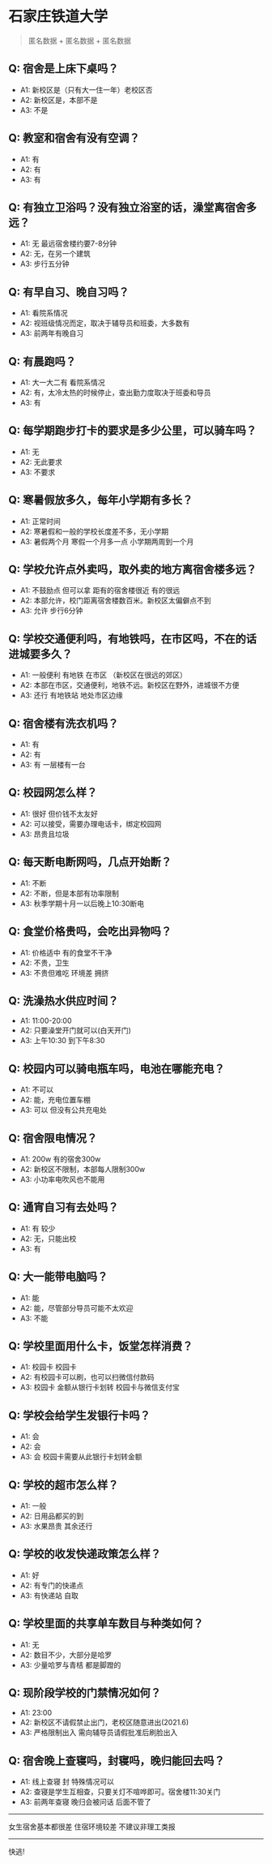 # 石家庄铁道大学
> 匿名数据 + 匿名数据 + 匿名数据
## Q: 宿舍是上床下桌吗？
- A1: 新校区是（只有大一住一年）老校区否
- A2: 新校区是，本部不是
- A3: 不是
## Q: 教室和宿舍有没有空调？
- A1: 有
- A2: 有
- A3: 有
## Q: 有独立卫浴吗？没有独立浴室的话，澡堂离宿舍多远？
- A1: 无 最远宿舍楼约要7-8分钟
- A2: 无，在另一个建筑
- A3: 步行五分钟
## Q: 有早自习、晚自习吗？
- A1: 看院系情况
- A2: 视班级情况而定，取决于辅导员和班委，大多数有
- A3: 前两年有晚自习
## Q: 有晨跑吗？
- A1: 大一大二有 看院系情况
- A2: 有，太冷太热的时候停止，查出勤力度取决于班委和导员
- A3: 有
## Q: 每学期跑步打卡的要求是多少公里，可以骑车吗？
- A1: 无
- A2: 无此要求
- A3: 不要求
## Q: 寒暑假放多久，每年小学期有多长？
- A1: 正常时间
- A2: 寒暑假和一般的学校长度差不多，无小学期
- A3: 暑假两个月 寒假一个月多一点  小学期两周到一个月
## Q: 学校允许点外卖吗，取外卖的地方离宿舍楼多远？
- A1: 不鼓励点 但可以拿 距有的宿舍楼很近 有的很远
- A2: 本部允许，校门距离宿舍楼数百米。新校区太偏僻点不到
- A3: 允许 步行6分钟
## Q: 学校交通便利吗，有地铁吗，在市区吗，不在的话进城要多久？
- A1: 一般便利 有地铁 在市区 （新校区在很远的郊区）
- A2: 本部在市区，交通便利，地铁不远。新校区在野外，进城很不方便
- A3: 还行 有地铁站  地处市区边缘
## Q: 宿舍楼有洗衣机吗？
- A1: 有
- A2: 有
- A3: 有 一层楼有一台
## Q: 校园网怎么样？
- A1: 很好 但价钱不太友好
- A2: 可以接受，需要办理电话卡，绑定校园网
- A3: 昂贵且垃圾
## Q: 每天断电断网吗，几点开始断？
- A1: 不断
- A2: 不断，但是本部有功率限制
- A3: 秋季学期十月一以后晚上10:30断电
## Q: 食堂价格贵吗，会吃出异物吗？
- A1: 价格适中 有的食堂不干净
- A2: 不贵，卫生
- A3: 不贵但难吃 环境差 拥挤
## Q: 洗澡热水供应时间？
- A1: 11:00-20:00
- A2: 只要澡堂开门就可以(白天开门)
- A3: 上午10:30 到下午8:30
## Q: 校园内可以骑电瓶车吗，电池在哪能充电？
- A1: 不可以
- A2: 能，充电位置车棚
- A3: 可以 但没有公共充电处
## Q: 宿舍限电情况？
- A1: 200w 有的宿舍300w
- A2: 新校区不限制，本部每人限制300w
- A3: 小功率电吹风也不能用
## Q: 通宵自习有去处吗？
- A1: 有 较少
- A2: 无，只能出校
- A3: 有
## Q: 大一能带电脑吗？
- A1: 能
- A2: 能，尽管部分导员可能不太欢迎
- A3: 不能
## Q: 学校里面用什么卡，饭堂怎样消费？
- A1: 校园卡 校园卡
- A2: 有校园卡可以刷，也可以扫微信付款码
- A3: 校园卡    金额从银行卡划转  校园卡与微信支付宝
## Q: 学校会给学生发银行卡吗？
- A1: 会
- A2: 会
- A3: 会  校园卡需要从此银行卡划转金额
## Q: 学校的超市怎么样？
- A1: 一般
- A2: 日用品都买的到
- A3: 水果昂贵  其余还行
## Q: 学校的收发快递政策怎么样？
- A1: 好
- A2: 有专门的快递点
- A3: 有快递站   自取
## Q: 学校里面的共享单车数目与种类如何？
- A1: 无
- A2: 数目不少，大部分是哈罗
- A3: 少量哈罗与青桔  都是脚蹬的
## Q: 现阶段学校的门禁情况如何？
- A1: 23:00
- A2: 新校区不请假禁止出门，老校区随意进出(2021.6)
- A3: 严格限制出入  需向辅导员请假批准后刷脸出入
## Q: 宿舍晚上查寝吗，封寝吗，晚归能回去吗？
- A1: 线上查寝 封 特殊情况可以
- A2: 查寝是学生互相查，只要关灯不喧哗即可。宿舍楼11:30关门
- A3: 前两年查寝  晚归会被问话     后面不管了
***
女生宿舍基本都很差 住宿环境较差 不建议非理工类报
***
快逃!